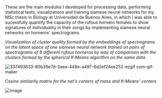 These are the main modules I developed for processing data, performing statistical tests, visualizations and training siamese neural networks for my MSc thesis in Biology at Universidad de Buenos Aires, in which I was able to sucessfully quantify the capacity of the rufous hornero females to show signatures of individuality in their songs by implementing siamese neural networks on horneros' spectrograms.

*Visualization of cluster quality formed by the embeddings of spectrograms on the latent space of one siamese neural network trained on pairs of spectrograms of 8 different rufous horneros by way of comparison with the clusters formed by the spherical K-Means algorithm on the same data*

![337493633-80b39e7d-3aea-448e-a497-6d2ef24ee252-ezgif com-gif-maker](https://github.com/ttdduu/rufous_hornero/assets/70667629/3c8ac121-a3ab-482c-9ec5-242225850b92)


_Cosine similarity matrix for the net's centers of mass and K-Means' centers_

![image](https://github.com/ttdduu/rufous_hornero/assets/70667629/0bb5fbea-8f64-4183-b5cb-e418f73753a7)
